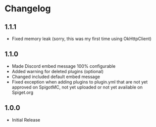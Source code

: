 # Changelog

## 1.1.1
- Fixed memory leak (sorry, this was my first time using OkHttpClient)

## 1.1.0
- Made Discord embed message 100% configurable
- Added warning for deleted plugins (optional)
- Changed included default embed message
- Fixed exception when adding plugins to plugin.yml that are not yet approved on SpigotMC, not yet uploaded or not yet available on Spiget.org

## 1.0.0
- Initial Release